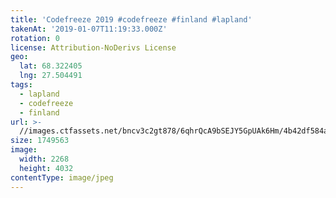 ```yaml
---
title: 'Codefreeze 2019 #codefreeze #finland #lapland'
takenAt: '2019-01-07T11:19:33.000Z'
rotation: 0
license: Attribution-NoDerivs License
geo:
  lat: 68.322405
  lng: 27.504491
tags:
  - lapland
  - codefreeze
  - finland
url: >-
  //images.ctfassets.net/bncv3c2gt878/6qhrQcA9bSEJY5GpUAk6Hm/4b42df584ab90759677c30aea25fd049/codefreeze-2019-codefreeze-finland-lapland_39773162383_o
size: 1749563
image:
  width: 2268
  height: 4032
contentType: image/jpeg
---
```


